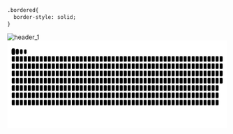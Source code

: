 ```{css echo=FALSE}
.bordered{
  border-style: solid;
}
```

<div class="bordered">
<img height="200px" alt="header_1" src="https://github.com/jk110/Image/assets/56330712/0482a41f-4375-49a8-92d6-5e286fe3e990">
<div class="bordered">

<picture>
  <source media="(prefers-color-scheme: dark)" srcset="https://raw.githubusercontent.com/lxfriday/lxfriday/output/github-contribution-grid-snake-dark.svg">
  <source media="(prefers-color-scheme: light)" srcset="https://raw.githubusercontent.com/lxfriday/lxfriday/output/github-contribution-grid-snake.svg">
  <img height="200px" alt="github contribution grid snake animation" src="https://raw.githubusercontent.com/lxfriday/lxfriday/output/github-contribution-grid-snake.svg">
</picture>



